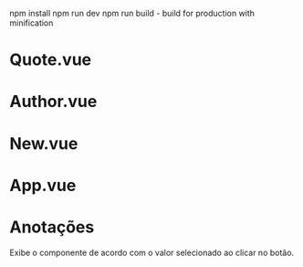 npm install
npm run dev
npm run build - build for production with minification


# Quote.vue
# Author.vue
# New.vue

# App.vue

# Anotações
Exibe o componente de acordo com o valor selecionado ao clicar no botão.
